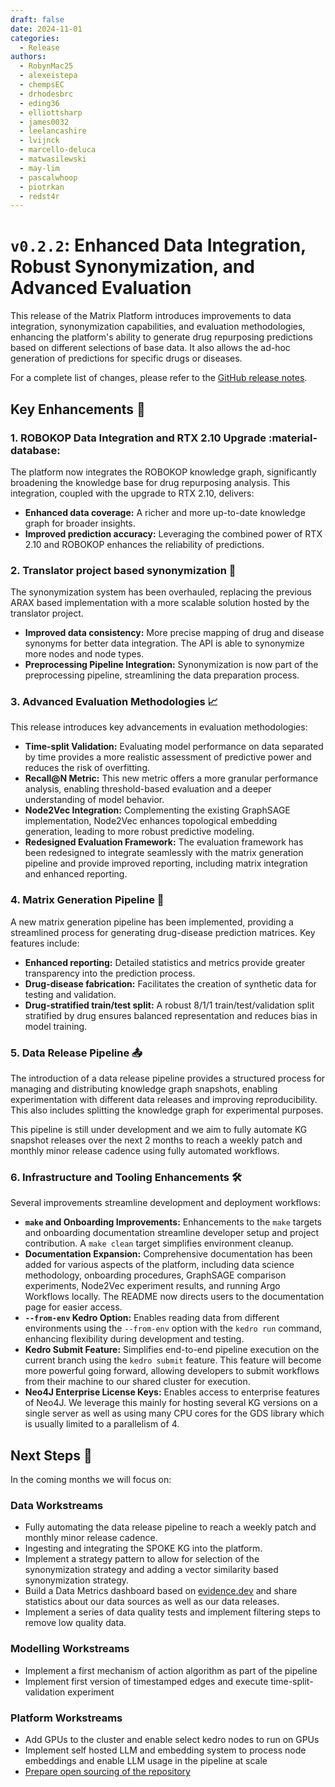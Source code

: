 ```yaml
---
draft: false 
date: 2024-11-01
categories:
  - Release
authors:
  - RobynMac25
  - alexeistepa
  - chempsEC
  - drhodesbrc
  - eding36
  - elliottsharp
  - james0032
  - leelancashire
  - lvijnck
  - marcello-deluca
  - matwasilewski
  - may-lim
  - pascalwhoop
  - piotrkan
  - redst4r
---
```


# `v0.2.2`: Enhanced Data Integration, Robust Synonymization, and Advanced Evaluation

This release of the Matrix Platform introduces improvements to data integration,
synonymization capabilities, and evaluation methodologies, enhancing the platform's
ability to generate drug repurposing predictions based on different selections of base data.
It also allows the ad-hoc generation of predictions for specific drugs or diseases.

<!-- more -->

For a complete list of changes, please refer to the [GitHub release notes](https://github.com/everycure-org/matrix/releases/tag/v0.2.2).

## Key Enhancements 🚀

### 1. ROBOKOP Data Integration and RTX 2.10 Upgrade :material-database:

The platform now integrates the ROBOKOP knowledge graph, significantly broadening the
knowledge base for drug repurposing analysis.  This integration, coupled with the upgrade
to RTX 2.10, delivers:

- **Enhanced data coverage:** A richer and more up-to-date knowledge graph for broader insights.
- **Improved prediction accuracy:** Leveraging the combined power of RTX 2.10 and ROBOKOP enhances the reliability of predictions.

### 2. Translator project based synonymization 🔗

The synonymization system has been overhauled, replacing the previous ARAX based implementation with a more scalable solution hosted by the translator project.

- **Improved data consistency:** More precise mapping of drug and disease synonyms for better data integration. The API is able to synonymize more nodes and node types.
- **Preprocessing Pipeline Integration:** Synonymization is now part of the preprocessing pipeline, streamlining the data preparation process.

### 3. Advanced Evaluation Methodologies 📈

This release introduces key advancements in evaluation methodologies:

- **Time-split Validation:**  Evaluating model performance on data separated by time provides a more realistic assessment of predictive power and reduces the risk of overfitting.
- **Recall@N Metric:** This new metric offers a more granular performance analysis, enabling threshold-based evaluation and a deeper understanding of model behavior.
- **Node2Vec Integration:** Complementing the existing GraphSAGE implementation, Node2Vec enhances topological embedding generation, leading to more robust predictive modeling.
- **Redesigned Evaluation Framework:**  The evaluation framework has been redesigned to integrate seamlessly with the matrix generation pipeline and provide improved reporting, including matrix integration
and enhanced reporting.

### 4. Matrix Generation Pipeline 🚧

A new matrix generation pipeline has been implemented, providing a streamlined process for generating drug-disease prediction matrices. Key features include:

- **Enhanced reporting:** Detailed statistics and metrics provide greater transparency into the prediction process.
- **Drug-disease fabrication:** Facilitates the creation of synthetic data for testing and validation.
- **Drug-stratified train/test split:** A robust 8/1/1 train/test/validation split stratified by drug ensures balanced representation and reduces bias in model training.

### 5. Data Release Pipeline 📤

The introduction of a data release pipeline provides a structured process for managing
and distributing knowledge graph snapshots, enabling experimentation with different data
releases and improving reproducibility. This also includes splitting the knowledge graph
for experimental purposes. 

This pipeline is still under development and we aim to fully automate KG snapshot
releases over the next 2 months to reach a weekly patch and monthly minor release
cadence using fully automated workflows.

### 6. Infrastructure and Tooling Enhancements 🛠

Several improvements streamline development and deployment workflows:

- **`make` and Onboarding Improvements:** Enhancements to the `make` targets and onboarding documentation streamline developer setup and project contribution.  A `make clean` target simplifies environment cleanup.
- **Documentation Expansion:** Comprehensive documentation has been added for various aspects of the platform, including data science methodology, onboarding procedures, GraphSAGE comparison experiments,
Node2Vec experiment results, and running Argo Workflows locally.  The README now directs users to the documentation page for easier access.
- **`--from-env` Kedro Option:**  Enables reading data from different environments using the `--from-env` option with the `kedro run` command, enhancing flexibility during development and testing.
- **Kedro Submit Feature:**  Simplifies end-to-end pipeline execution on the current branch using the `kedro submit` feature. This feature will become more powerful going forward, allowing developers to submit workflows from their machine to our shared cluster for execution. 
- **Neo4J Enterprise License Keys:** Enables access to enterprise features of Neo4J. We leverage this mainly for hosting several KG versions on a single server as well as using many CPU cores for the GDS library which is usually limited to a parallelism of 4.

## Next Steps 🔮

In the coming months we will focus on:

### Data Workstreams

- Fully automating the data release pipeline to reach a weekly patch and monthly minor release cadence.
- Ingesting and integrating the SPOKE KG into the platform.
- Implement a strategy pattern to allow for selection of the synonymization strategy and adding a vector similarity based synonymization strategy.
- Build a Data Metrics dashboard based on [evidence.dev](https://evidence.dev) and share statistics about our data sources as well as our data releases.
- Implement a series of data quality tests and implement filtering steps to remove low quality data.

### Modelling Workstreams

- Implement a first mechanism of action algorithm as part of the pipeline
- Implement first version of timestamped edges and execute time-split-validation experiment 

### Platform Workstreams

- Add GPUs to the cluster and enable select kedro nodes to run on GPUs
- Implement self hosted LLM and embedding system to process node embeddings and enable LLM usage in the pipeline at scale
- [Prepare open sourcing of the repository](https://github.com/everycure-org/matrix/issues?q=is%3Aopen+is%3Aissue+milestone%3A%22Open+Source+MATRIX+Repo%22)